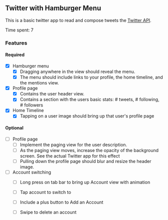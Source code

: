 ## Twitter with Hamburger Menu

This is a basic twitter app to read and compose tweets the [Twitter API](https://apps.twitter.com/).

Time spent: 7 

### Features

#### Required
- [x] Hamburger menu
    - [x] Dragging anywhere in the view should reveal the menu.
   - [x] The menu should include links to your profile, the home timeline, and the mentions view.
- [x] Profile page
   - [x] Contains the user header view. 
   - [x] Contains a section with the users basic stats: # tweets, # following, # followers
- [x] Home Timeline
   - [x] Tapping on a user image should bring up that user's profile page

#### Optional
- [ ] Profile page
   - [ ] Implement the paging view for the user description.
   - [ ] As the paging view moves, increase the opacity of the background screen. See the actual Twitter app for this effect
   - [ ] Pulling down the profile page should blur and resize the header image.
 - [ ] Account switching
    - [ ] Long press on tab bar to bring up Account view with animation
   - [ ] Tap account to switch to
    - [ ] Include a plus button to Add an Account
   - [ ] Swipe to delete an account

